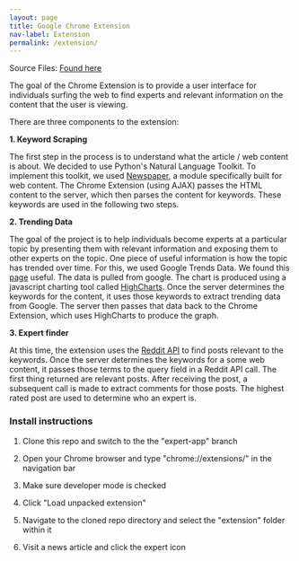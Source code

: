```yaml
---
layout: page
title: Google Chrome Extension
nav-label: Extension
permalink: /extension/
---
```


Source Files: <a target="_blank" href="https://github.com/UKeeeM/CS109-Project-/tree/expert-app">Found here</a>

The goal of the Chrome Extension is to provide a user interface for individuals surfing the web to find experts and relevant information on the content that the user is viewing.

There are three components to the extension:

<b>1. Keyword Scraping</b>

The first step in the process is to understand what the article / web content is about.  We decided to use Python's Natural Language Toolkit.  To implement this toolkit, we used <a target="_blank" href="https://github.com/codelucas/newspaper">Newspaper</a>, a module specifically built for web content.  The Chrome Extension (using AJAX) passes the HTML content to the server, which then parses the content for keywords.  These keywords are used in the following two steps.

<b>2. Trending Data</b>

The goal of the project is to help individuals become experts at a particular topic by presenting them with relevant information and exposing them to other experts on the topic.  One piece of useful information is how the topic has trended over time.  For this, we used Google Trends Data.  We found this <a target="_blank" href="http://stackoverflow.com/questions/7805711/javascript-json-google-trends-api">page</a> useful.  The data is pulled from google.  The chart is produced using a javascript charting tool called <a href="http://www.highcharts.com/">HighCharts</a>.  Once the server determines the keywords for the content, it uses those keywords to extract trending data from Google.  The server then passes that data back to the Chrome Extension, which uses HighCharts to produce the graph.

<b>3. Expert finder</b>

At this time, the extension uses the <a href="https://www.reddit.com/dev/api">Reddit API</a> to find posts relevant to the keywords.  Once the server determines the keywords for a some web content, it passes those terms to the query field in a Reddit API call.  The first thing returned are relevant posts.  After receiving the post, a subsequent call is made to extract comments for those posts.  The highest rated post are used to determine who an expert is.


### Install instructions

1. Clone this repo and switch to the the "expert-app" branch

2. Open your Chrome browser and type "chrome://extensions/" in the navigation bar

3. Make sure developer mode is checked

4. Click "Load unpacked extension"

5. Navigate to the cloned repo directory and select the "extension" folder within it

6. Visit a news article and click the expert icon
